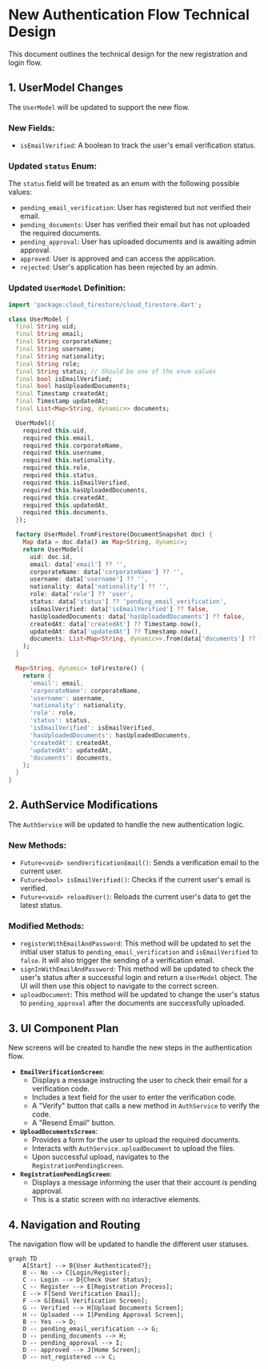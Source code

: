 # New Authentication Flow Technical Design

This document outlines the technical design for the new registration and login flow.

## 1. UserModel Changes

The `UserModel` will be updated to support the new flow.

### New Fields:
-   `isEmailVerified`: A boolean to track the user's email verification status.

### Updated `status` Enum:
The `status` field will be treated as an enum with the following possible values:
-   `pending_email_verification`: User has registered but not verified their email.
-   `pending_documents`: User has verified their email but has not uploaded the required documents.
-   `pending_approval`: User has uploaded documents and is awaiting admin approval.
-   `approved`: User is approved and can access the application.
-   `rejected`: User's application has been rejected by an admin.

### Updated `UserModel` Definition:

```dart
import 'package:cloud_firestore/cloud_firestore.dart';

class UserModel {
  final String uid;
  final String email;
  final String corporateName;
  final String username;
  final String nationality;
  final String role;
  final String status; // Should be one of the enum values
  final bool isEmailVerified;
  final bool hasUploadedDocuments;
  final Timestamp createdAt;
  final Timestamp updatedAt;
  final List<Map<String, dynamic>> documents;

  UserModel({
    required this.uid,
    required this.email,
    required this.corporateName,
    required this.username,
    required this.nationality,
    required this.role,
    required this.status,
    required this.isEmailVerified,
    required this.hasUploadedDocuments,
    required this.createdAt,
    required this.updatedAt,
    required this.documents,
  });

  factory UserModel.fromFirestore(DocumentSnapshot doc) {
    Map data = doc.data() as Map<String, dynamic>;
    return UserModel(
      uid: doc.id,
      email: data['email'] ?? '',
      corporateName: data['corporateName'] ?? '',
      username: data['username'] ?? '',
      nationality: data['nationality'] ?? '',
      role: data['role'] ?? 'user',
      status: data['status'] ?? 'pending_email_verification',
      isEmailVerified: data['isEmailVerified'] ?? false,
      hasUploadedDocuments: data['hasUploadedDocuments'] ?? false,
      createdAt: data['createdAt'] ?? Timestamp.now(),
      updatedAt: data['updatedAt'] ?? Timestamp.now(),
      documents: List<Map<String, dynamic>>.from(data['documents'] ?? []),
    );
  }

  Map<String, dynamic> toFirestore() {
    return {
      'email': email,
      'corporateName': corporateName,
      'username': username,
      'nationality': nationality,
      'role': role,
      'status': status,
      'isEmailVerified': isEmailVerified,
      'hasUploadedDocuments': hasUploadedDocuments,
      'createdAt': createdAt,
      'updatedAt': updatedAt,
      'documents': documents,
    };
  }
}
```

## 2. AuthService Modifications

The `AuthService` will be updated to handle the new authentication logic.

### New Methods:

-   `Future<void> sendVerificationEmail()`: Sends a verification email to the current user.
-   `Future<bool> isEmailVerified()`: Checks if the current user's email is verified.
-   `Future<void> reloadUser()`: Reloads the current user's data to get the latest status.

### Modified Methods:

-   `registerWithEmailAndPassword`: This method will be updated to set the initial user status to `pending_email_verification` and `isEmailVerified` to `false`. It will also trigger the sending of a verification email.
-   `signInWithEmailAndPassword`: This method will be updated to check the user's status after a successful login and return a `UserModel` object. The UI will then use this object to navigate to the correct screen.
-   `uploadDocument`: This method will be updated to change the user's status to `pending_approval` after the documents are successfully uploaded.

## 3. UI Component Plan

New screens will be created to handle the new steps in the authentication flow.

-   **`EmailVerificationScreen`**:
    -   Displays a message instructing the user to check their email for a verification code.
    -   Includes a text field for the user to enter the verification code.
    -   A "Verify" button that calls a new method in `AuthService` to verify the code.
    -   A "Resend Email" button.
-   **`UploadDocumentsScreen`**:
    -   Provides a form for the user to upload the required documents.
    -   Interacts with `AuthService.uploadDocument` to upload the files.
    -   Upon successful upload, navigates to the `RegistrationPendingScreen`.
-   **`RegistrationPendingScreen`**:
    -   Displays a message informing the user that their account is pending approval.
    -   This is a static screen with no interactive elements.

## 4. Navigation and Routing

The navigation flow will be updated to handle the different user statuses.

```mermaid
graph TD
    A[Start] --> B{User Authenticated?};
    B -- No --> C[Login/Register];
    C -- Login --> D{Check User Status};
    C -- Register --> E[Registration Process];
    E --> F[Send Verification Email];
    F --> G[Email Verification Screen];
    G -- Verified --> H[Upload Documents Screen];
    H -- Uploaded --> I[Pending Approval Screen];
    B -- Yes --> D;
    D -- pending_email_verification --> G;
    D -- pending_documents --> H;
    D -- pending_approval --> I;
    D -- approved --> J[Home Screen];
    D -- not_registered --> C;